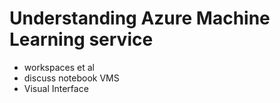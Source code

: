 # Understanding Azure Machine Learning service

- workspaces et al
- discuss notebook VMS
- Visual Interface